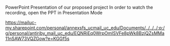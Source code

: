 PowerPoint Presentation of our proposed project
In order to watch the recording, open the PPT in Presentation Mode

https://mailuc-my.sharepoint.com/personal/annexsfs_ucmail_uc_edu/Documents/../../../:p:/g/personal/antiriby_mail_uc_edu/EQNRiEq0WrpOmISVFe8pWk8BzjQZsMMa11nSAW73VQZGow?e=KGGf5s
